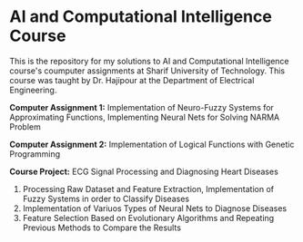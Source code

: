 # AI and Computational Intelligence Course

This is the repository for my solutions to AI and Computational Intelligence course's coumputer assignments at Sharif University of Technology. This course was taught by Dr. Hajipour at the Department of Electrical Engineering.

**Computer Assignment 1:** Implementation of Neuro-Fuzzy Systems for Approximating Functions, Implementing Neural Nets for Solving NARMA Problem

**Computer Assignment 2:** Implementation of Logical Functions with Genetic Programming

**Course Project:** ECG Signal Processing and Diagnosing Heart Diseases
1. Processing Raw Dataset and Feature Extraction, Implementation of Fuzzy Systems in order to Classify Diseases
2. Implementation of Variuos Types of Neural Nets to Diagnose Diseases
3. Feature Selection Based on Evolutionary Algorithms and Repeating Previous Methods to Compare the Results





